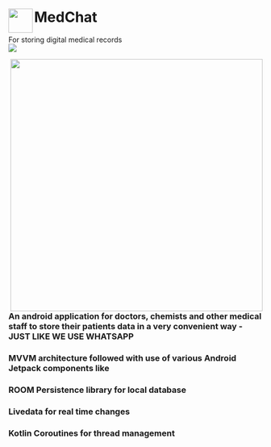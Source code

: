 # MedChat <a href="url"><img src="https://user-images.githubusercontent.com/53184162/110616811-fc327f00-81ba-11eb-9e7f-4351eafba08d.png" align="left" height="48" width="48" ></a>
For storing digital medical records
<br>
<a href="url"><img src="https://user-images.githubusercontent.com/53184162/110615976-043def00-81ba-11eb-8dc3-6406333bc525.png" height = "auto" width ="auto" ></a>

<a href="url"><img src="https://user-images.githubusercontent.com/53184162/110618718-05bce680-81bd-11eb-8eeb-c4b2d48d04cc.gif" height = "500" width ="auto" align = "right" ></a>
### An android application for doctors, chemists and other medical staff to store their patients data in a very convenient way - JUST LIKE WE USE WHATSAPP
### MVVM architecture followed with use of various Android Jetpack components like 
### ROOM Persistence library for local database
### Livedata for real time changes
### Kotlin Coroutines for thread management
